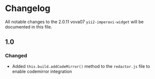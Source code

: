 # Changelog

All notable changes to the 2.0.11 vova07 `yii2-imperavi-widget` will be documented in this file.

## 1.0

### Changed
- Added `this.build.addCodeMirror()` method to the `redactor.js` file to enable codemirror integration

